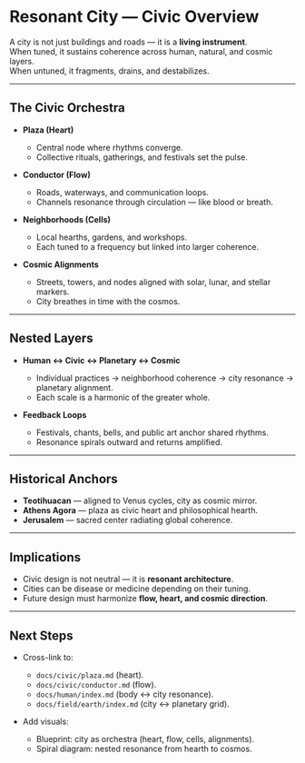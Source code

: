 # Resonant City — Civic Overview

A city is not just buildings and roads — it is a **living instrument**.  
When tuned, it sustains coherence across human, natural, and cosmic layers.  
When untuned, it fragments, drains, and destabilizes.

---

## The Civic Orchestra

- **Plaza (Heart)**  
  - Central node where rhythms converge.  
  - Collective rituals, gatherings, and festivals set the pulse.  

- **Conductor (Flow)**  
  - Roads, waterways, and communication loops.  
  - Channels resonance through circulation — like blood or breath.  

- **Neighborhoods (Cells)**  
  - Local hearths, gardens, and workshops.  
  - Each tuned to a frequency but linked into larger coherence.  

- **Cosmic Alignments**  
  - Streets, towers, and nodes aligned with solar, lunar, and stellar markers.  
  - City breathes in time with the cosmos.  

---

## Nested Layers

- **Human ↔ Civic ↔ Planetary ↔ Cosmic**  
  - Individual practices → neighborhood coherence → city resonance → planetary alignment.  
  - Each scale is a harmonic of the greater whole.  

- **Feedback Loops**  
  - Festivals, chants, bells, and public art anchor shared rhythms.  
  - Resonance spirals outward and returns amplified.  

---

## Historical Anchors

- **Teotihuacan** — aligned to Venus cycles, city as cosmic mirror.  
- **Athens Agora** — plaza as civic heart and philosophical hearth.  
- **Jerusalem** — sacred center radiating global coherence.  

---

## Implications

- Civic design is not neutral — it is **resonant architecture**.  
- Cities can be disease or medicine depending on their tuning.  
- Future design must harmonize **flow, heart, and cosmic direction**.  

---

## Next Steps

- Cross-link to:  
  - `docs/civic/plaza.md` (heart).  
  - `docs/civic/conductor.md` (flow).  
  - `docs/human/index.md` (body ↔ city resonance).  
  - `docs/field/earth/index.md` (city ↔ planetary grid).  

- Add visuals:  
  - Blueprint: city as orchestra (heart, flow, cells, alignments).  
  - Spiral diagram: nested resonance from hearth to cosmos.  
